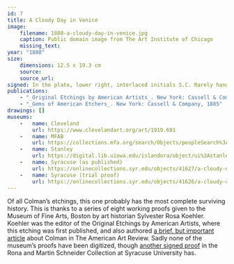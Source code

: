```yaml
---
id: 7
title: A Cloudy Day in Venice
image:
    filename: 1880-a-cloudy-day-in-venice.jpg
    caption: Public domain image from The Art Institute of Chicago
    missing_text: 
year: "1880"
size:
    dimensions: 12.5 x 19.3 cm
    source: 
    source_url: 
signed: In the plate, lower right, interlaced initials S.C. Rarely hand-signed.
publications:
    - "_Original Etchings by American Artists_. New York: Cassell & Company, 1883"
    - "_Gems of American Etchers_. New York: Cassell & Company, 1885"
drawings: []
museums: 
    -   name: Cleveland
        url: https://www.clevelandart.org/art/1919.691
    -   name: MFAB
        url: https://collections.mfa.org/search/Objects/peopleSearch%3ASamuel%20Colman%3Btitle%3AA%20Cloudy%20Day%20in%20Venice/*
    -   name: Stanley
        url: https://digital.lib.uiowa.edu/islandora/object/ui%3Astanley_2006.327i
    -   name: Syracuse (as published)
        url: https://onlinecollections.syr.edu/objects/41627/a-cloudy-day-in-venice
    -   name: Syracuse (trial proof)
        url: https://onlinecollections.syr.edu/objects/41626/a-cloudy-day-in-venice
---
```

Of all Colman’s etchings, this one probably has the most complete surviving history. This is thanks to a series of eight working proofs given to the Museum of Fine Arts, Boston by art historian Sylvester Rosa Koehler. Koehler was the editor of the Original Etchings by American Artists, where this etching was first published, and also authored [a brief, but important article](https://www.jstor.org/stable/20559686) about Colman in The American Art Review. Sadly none of the museum’s proofs have been digitized, though [another signed proof](https://onlinecollections.syr.edu/objects/41626/a-cloudy-day-in-venice) in the Rona and Martin Schneider Collection at Syracuse University has.